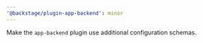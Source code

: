 ```yaml
---
'@backstage/plugin-app-backend': minor
---
```


Make the `app-backend` plugin use additional configuration schemas.

